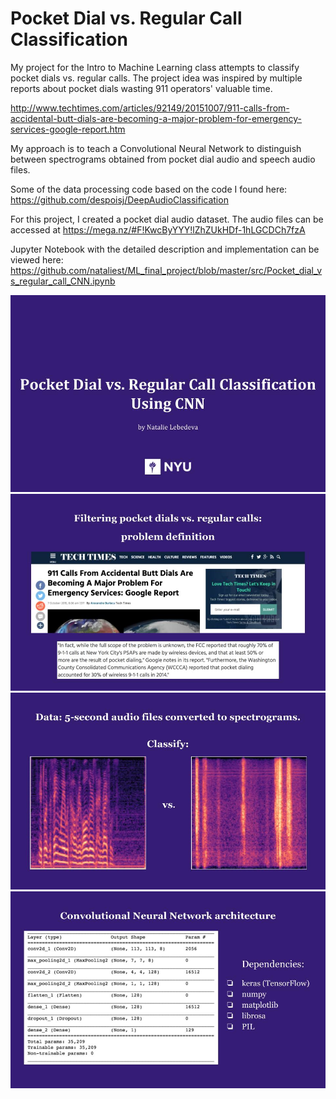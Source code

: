 # Pocket Dial vs. Regular Call Classification

My project for the Intro to Machine Learning class attempts to classify pocket dials vs. regular calls. The project idea was inspired by multiple reports about pocket dials wasting 911 operators' valuable time.

http://www.techtimes.com/articles/92149/20151007/911-calls-from-accidental-butt-dials-are-becoming-a-major-problem-for-emergency-services-google-report.htm

My approach is to teach a Convolutional Neural Network to distinguish between spectrograms obtained from pocket dial audio and speech audio files.

Some of the data processing code based on the code I found here: https://github.com/despoisj/DeepAudioClassification

For this project, I created a pocket dial audio dataset. The audio files can be accessed at https://mega.nz/#F!KwcByYYY!lZhZUkHDf-1hLGCDCh7fzA


Jupyter Notebook with the detailed description and implementation can be viewed here:
https://github.com/nataliest/ML_final_project/blob/master/src/Pocket_dial_vs_regular_call_CNN.ipynb

<img src="./ppt/CNN_pocket_dial.pptx.jpg" alt="cnn_ppt">
<img src="./ppt/CNN_pocket_dial.pptx (1).jpg" alt="cnn_ppt">
<img src="./ppt/CNN_pocket_dial.pptx (2).jpg" alt="cnn_ppt">
<img src="./ppt/CNN_pocket_dial.pptx (3).jpg" alt="cnn_ppt">
